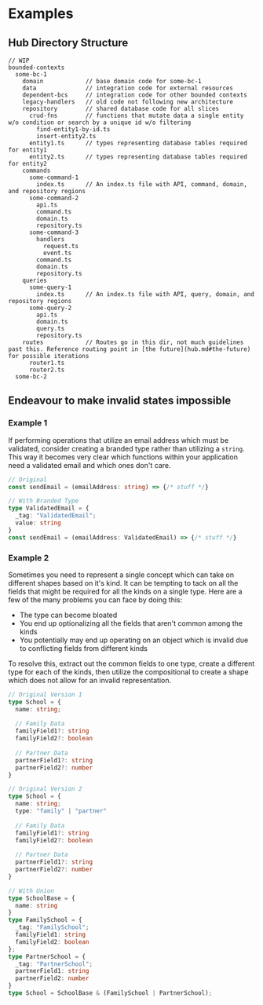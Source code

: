# Examples

## Hub Directory Structure
```
// WIP
bounded-contexts
  some-bc-1
    domain            // base domain code for some-bc-1
    data              // integration code for external resources
    dependent-bcs     // integration code for other bounded contexts
    legacy-handlers   // old code not following new architecture
    repository        // shared database code for all slices
      crud-fns        // functions that mutate data a single entity w/o condition or search by a unique id w/o filtering
        find-entity1-by-id.ts
        insert-entity2.ts
      entity1.ts      // types representing database tables required for entity1
      entity2.ts      // types representing database tables required for entity2
    commands
      some-command-1
        index.ts      // An index.ts file with API, command, domain, and repository regions
      some-command-2
        api.ts
        command.ts
        domain.ts
        repository.ts
      some-command-3
        handlers
          request.ts
          event.ts
        command.ts
        domain.ts
        repository.ts
    queries
      some-query-1
        index.ts      // An index.ts file with API, query, domain, and repository regions
      some-query-2
        api.ts
        domain.ts
        query.ts
        repository.ts
    routes            // Routes go in this dir, not much guidelines past this. Reference routing point in [the future](hub.md#the-future) for possible iterations
      router1.ts
      router2.ts
  some-bc-2
```

## Endeavour to make invalid states impossible

### Example 1
If performing operations that utilize an email address which must be validated, consider creating a branded type rather than utilizing a `string`. This way it becomes very clear which functions within your application need a validated email and which ones don't care.
```typescript
// Original
const sendEmail = (emailAddress: string) => {/* stuff */}

// With Branded Type
type ValidatedEmail = { 
  _tag: "ValidatedEmail"; 
  value: string 
}
const sendEmail = (emailAddress: ValidatedEmail) => {/* stuff */}
``` 

### Example 2
Sometimes you need to represent a single concept which can take on different shapes based on it's kind. It can be tempting to tack on all the fields that might be required for all the kinds on a single type. Here are a few of the many problems you can face by doing this:
- The type can become bloated
- You end up optionalizing all the fields that aren't common among the kinds
- You potentially may end up operating on an object which is invalid due to conflicting fields from different kinds

To resolve this, extract out the common fields to one type, create a different type for each of the kinds, then utilize the compositional to create a shape which does not allow for an invalid representation.
```typescript
// Original Version 1
type School = { 
  name: string; 
  
  // Family Data
  familyField1?: string
  familyField2?: boolean
  
  // Partner Data
  partnerField1?: string
  partnerField2?: number
}

// Original Version 2
type School = {
  name: string;
  type: "family" | "partner"
  
  // Family Data
  familyField1?: string
  familyField2?: boolean
  
  // Partner Data
  partnerField1?: string
  partnerField2?: number
}

// With Union
type SchoolBase = {
  name: string
}
type FamilySchool = { 
  _tag: "FamilySchool"; 
  familyField1: string
  familyField2: boolean
}; 
type PartnerSchool = { 
  _tag: "PartnerSchool"; 
  partnerField1: string
  partnerField2: number
}
type School = SchoolBase & (FamilySchool | PartnerSchool); 
```